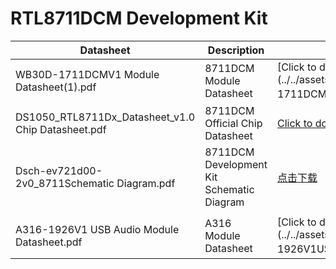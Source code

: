 # RTL8711DCM Development Kit

| Datasheet | Description                               | Download Link |
|----------------------------------------------|-------------------------------------------|-------------------------------------------------------------------------------|
| WB30D-1711DCMV1 Module Datasheet(1).pdf | 8711DCM Module Datasheet                  | [Click to download](../../assets/download/A316/A316/WB30D-1711DCMV1 模组规格书(1).pdf) |
| DS1050_RTL8711Dx_Datasheet_v1.0 Chip Datasheet.pdf | 8711DCM Official Chip Datasheet           | [Click to download](../../assets/download/A316/DS1050_RTL8711Dx_Datasheet_v1.0芯片规格书.pdf) |
| Dsch-ev721d00-2v0_8711Schematic Diagram.pdf | 8711DCM Development Kit Schematic Diagram | [点击下载](../../assets/download/A316/sch-ev721d00-2v0_8711原理图.pdf) |
| |                                           | |
| A316-1926V1 USB Audio Module Datasheet.pdf | A316 Module Datasheet                     | [Click to download](../../assets/download/A316/A316/A316-1926V1USB Audio模组规格书.pdf) |
